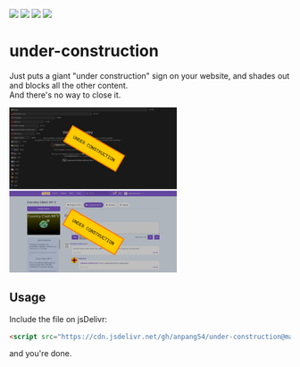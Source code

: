 ![](https://img.shields.io/badge/stable-1.1.0-f65) ![](https://img.shields.io/github/license/Anpang54/under-construction) ![](https://img.shields.io/badge/dependencies-none-3d2) ![](https://img.shields.io/jsdelivr/gh/hw/Anpang54/under-construction)

# under-construction
Just puts a giant "under construction" sign on your website, and shades out and blocks all the other content.\
And there's no way to close it.

<img src="https://raw.githubusercontent.com/anpang54/under-construction/refs/heads/main/images/vote-for-a-country.png" width="300px" /> <img src="https://raw.githubusercontent.com/anpang54/under-construction/refs/heads/main/images/scratch.png" width="300px" />

## Usage
Include the file on jsDelivr:
```html
<script src="https://cdn.jsdelivr.net/gh/anpang54/under-construction@main/sign.js"></script>
```
and you're done.
